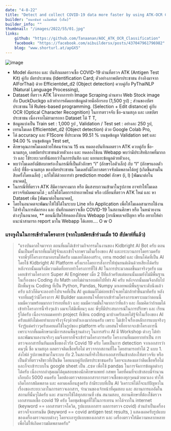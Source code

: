 ```yaml
---
date: "4-8-22"
title: "Detect and collect COVID-19 data more faster by using ATK-OCR Classification (AOC) model"
builder: "ธนอนันท์ เฉลิมพันธ์ (เอ็ม)"
builder_info: ""
thumbnail: "/images/2022/55/01.jpg"
links:
    github: "https://github.com/Tanaanan/AOC_ATK_OCR_Classification"
    facebook: "https://facebook.com/aibuildersx/posts/437047961796982"
    blog: "www.shorturl.at/apGX5"
---
```


![image](/images/2022/55/01.jpg)

- Model คัดกรอง และ บันทึกผลตรวจเชื้อ COVID-19 ผ่านที่ตรวจ ATK (Antigen Test Kit) คู่กับ บัตรประชาชน (Identification Card; ตัวอย่างภาพบัตรประชาชน อ้างอิงมาจาก AIForThai) ด้วย Efficientdet_d2 (Object detection) ควบคู่กับ PyThaiNLP (Natural Language Processing),
- Dataset ที่ตรวจ ATK ได้จากการทำ Image Scraping ผ่านทาง Web Stock image กับ DuckDuckgo แล้วทำการคัดแยกข้อมูลด้วยมืออีกรอบ (1,500 รูป) ; ส่วนของบัตรประชาชน ใช้ Rules-based programming. (Selection + Edit distance) คู่กับ OCR (Optical Character Recognition) ในการตรวจจับ ชื่อ-นามสกุล และ เลขบัตรประชาชน เนื่องจากไม่สามารถหา Dataset ได้ T T,
- ข้อมูลแบ่งเป็น Train set : 1,000 รูป , Validation / Test set : อย่างละ 250 รูป,
- เทรนโมเดล Efficientdet_d2 (Object detection) ด้วย Google Colab Pro,
- ได้ accuracy และ F1Score ที่ประมาณ 99.51 % บนชุดข้อมูล Validation set และ 94.00 % บนชุดข้อมูล Test set,
- ศึกษาคุณภาพโมเดลด้วยให้คนจำนวน 15 คน ทดลองบันทึกผลตรวจ ATK ควบคู่กับ ชื่อ-นามสกุล, เลขบัตรประชาชนด้วยตัวเอง และ ทดลองใช้บน Webapp พบว่ามีประสิทธิภาพที่มากกว่า และ ใช้ระยะเวลาที่น้อยกว่าในการบันทึก และ แยกแยะข้อมูลด้วยตัวเอง,
- พบว่าโมเดลยังมีข้อบกพร่องในกรณีที่เป็นตัวอักษร “i” (อักษรไอตัวเล็ก) กับ “l” (อักษรแอลตัวเล็ก) ที่ชื่อ-นามสกุล ของบัตรประชาชน โมเดลยังมีโอกาสตรวจจับผิดพลาดได้อยู่ (เกิดขึ้นสามในสิบครั้งโดยเฉลี่ย) ; แก้ไขได้ด้วยการทำ prediction model อักษร (i, l) [พัฒนาต่อในอนาคต],
- ในกรณีที่ที่ตรวจ ATK สีมีความจางมาก หรือ มีแสงรบกวนเข้ามาในรูปภาพ อาจทำให้โมเดลตรวจจับผิดพลาดได้ ; แก้ไขได้โดยการถ่ายภาพใหม่ หรือ เปลี่ยนที่ตรวจ ATK ใหม่ และ หา Dataset เพิ่ม [พัฒนาต่อในอนาคต],
- โดยในอนาคตจะพัฒนาให้ใช้ได้ในระบบ Line หรือ Application เพื่อให้โมเดลสามารถใช้งานได้จริงในการคัดกรอง และ บันทึกผลตรวจเชื้อ COVID-19 ในสถานศึกษา หรือ ในหน่วยงานต่างๆในอนาคต, ** ตอนนี้เปิดให้ทดลองใช้บน Webapp [กรณีพบเจอปัญหา หรือ อยากให้คำแนะนำสามารถ report มาใน Webapp ได้เลยย…. O w O

### แรงจูงในในการเข้าร่วมโครงการ (จากใบสมัครเข้าร่วมเมื่อ 10 สัปดาห์ที่แล้ว)

> "แรงบันดาลใจมาจาก ตอนที่ผมได้เข้าร่วมกิจกรรมในงานของ Kidbright AI Bot ครับ ตอนนั้นเป็นครั้งแรกที่ผมได้รู้จักและเข้าใจภาพรวมในเรื่องของ AI และกระบวนการโดยรวมครับ จากพี่ๆที่โครงการมาอบรมให้ครับ ผมเลยได้ลองสร้าง, เทรน model และ เขียนโค้ดที่เป็น AI โดยใช้ Kidbright AI Platform ครั้งแรกโดยการสั่งการให้หุ่นยนต์เดินด้วยเสียงได้ครับ หลังจากนั้นผมจึงมีความคิดที่อยากทำโครงการที่ใช้ AI ในการประมวลผลขึ้นมาจริงๆครับ ผมเคยเข้าร่วมโครงการ Super AI Engineer เมื่อ 2 ปีที่แล้วครับแต่ตอนนั้นผมยังไม่มีพื้นฐานในเรื่องของ Coding กับ Math เลยไม่ผ่านรอบต่อไปที่ทำ AI ครับ หลังจากนั้นผมจึงกลับไปฝึกพื้นฐาน Coding ที่เป็น Python, Pandas, Numpy มาเลยพอมีพื้นฐานระดับนึงแล้วครับ แล้วก็คิดจะลองทำโปรเจคที่เป็น AI ดูแต่ผมก็ไม่ค่อยเข้าใจเลยไม่กล้าทำขึ้นมาทีครับ หลังจากที่ผมรู้ว่ามีโครงการ AI Builder ผมเลยสนใจที่อยากเข้าร่วมโครงการเพราะผมว่าตอนนี้ผมมีความพร้อมมากกว่ารอบที่แล้ว และ ผมมีความมั่นใจมากกว่าที่แล้ว และ ก็ผมคิดว่าถ้าผมได้เข้าทำโครงการนี้จริงๆแล้ว ผมจะได้มีเพื่อนๆ และ พี่ๆที่มีประสบการณ์ในการปรึกษา และ เรียนรู้ได้ครับ  เนื่องจากผมเคยทำ project ที่เขียน coding มาบ้างครับเลยได้รู้จักในเรื่องของ AI ครับแต่ยังไม่เคยทำแบบจริงๆจังๆด้วยตัวเองมาก่อนครับ เพราะ ไม่เข้าใจเรื่องหลักการแบบจริงๆจังๆรู้แต่คร่าวๆครับเคยแต่ใช้ในรูปของ platform ครับ เลยสนใจที่อยากจะเข้าโครงการนี้เพราะจากที่ผมศึกษามามีการสอนพื้นฐานต่างๆ ในการสร้าง AI มี Workshop ต่างๆ ได้ทำและพัฒนาผลงานจริงๆ ผมจึงอยากที่จะเข้าร่วมโครงการครับ  โครงงานที่ผมอยากทำเป็น การตรวจเอกสารยืนยันผลเชื้อของไวรัส Covid 19 ครับ โดยเป็นการ detection จากเอกสารว่า คนๆนี้ ชื่อ นามสกุล ผลตรวจติดเชื้อหรือไม่ ตรวจจากสถานที่ใด โดยสามารถทำได้ 2 แบบ 1. ส่งไฟล์ รูปภาพเข้ามาในระบบ กับ 2.ในสถานที่จริงให้เอาเอกสารยื่นเข้ากล้องให้ตรวจจับ หรือ เป็นตัวที่ตรวจสีขาวที่เป็นขีด โดยแนบคู่กับบัตรประชาชนครับ โดยจะแสดงผลว่าติดเชื้อหรือไม่ และก็จะเข้าระบบใน google sheet เป็น .csv เพื่อใช้ pandas ในการจัดการข้อมูลต่างๆได้ครับ เนื่องจากล่าสุดผมได้คุมสอบของนักศึกษาแพทย์ กสพท โดยที่คนที่จะเข้าสอบมีจำนวนเกือบถึง 5000 คนครับ โดยต้องตรวจสอบเอกสารการตรวจเชื้อของทุกๆคนด้วยตวเอง ทำให้เกิดโอกาสผิดพลาด และ คลาดเคลื่อนสูงครับ ถ้ามีระบบที่เป็น AI วิเคราะห์ได้ก็จะแก้ปัญหาในเรื่องของระยะเวลาในการตรวจเอกสาร, จำนวนของเจ้าหน้าที่คุมสอบ และ สถานการแออัดในสถานที่นั้นๆได้ครับ และ สามารถใช้ได้ทุกสถานที่ เช่น สนามสอบ, สถานศึกษาที่ต้องใช้ตรวจเอกสารผลเชื้อ covid 19 ครับ โดยชุดข้อมูลที่ใช้ในการเทรน หาได้จากใน internet (keyword == เอกสารตรวจโควิด, รูปแบบเอกสาร ผลการตรวจ covid) ส่วนถ้าเป็นเครื่องตรวจก็จะเทรนขีด (keyword == covid antigen test results, ) แสดงผลครับรูปแบบของเครื่องตรวจแบบต่างๆ โดยจะเอารูปแบบของเอกสาร และ เครื่องตรวจให้มีความหลากหลายเพื่อไม่ให้เกิดความผิดพลาดครับ"